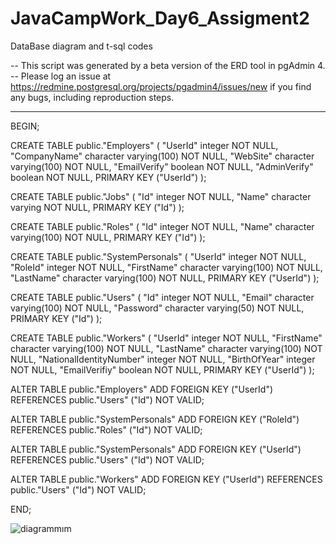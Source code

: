 # JavaCampWork_Day6_Assigment2
DataBase diagram and t-sql codes


-- This script was generated by a beta version of the ERD tool in pgAdmin 4.
-- Please log an issue at https://redmine.postgresql.org/projects/pgadmin4/issues/new if you find any bugs, including reproduction steps.

<hr>

BEGIN;


CREATE TABLE public."Employers"
(
    "UserId" integer NOT NULL,
    "CompanyName" character varying(100) NOT NULL,
    "WebSite" character varying(100) NOT NULL,
    "EmailVerify" boolean NOT NULL,
    "AdminVerify" boolean NOT NULL,
    PRIMARY KEY ("UserId")
);

CREATE TABLE public."Jobs"
(
    "Id" integer NOT NULL,
    "Name" character varying NOT NULL,
    PRIMARY KEY ("Id")
);

CREATE TABLE public."Roles"
(
    "Id" integer NOT NULL,
    "Name" character varying(100) NOT NULL,
    PRIMARY KEY ("Id")
);

CREATE TABLE public."SystemPersonals"
(
    "UserId" integer NOT NULL,
    "RoleId" integer NOT NULL,
    "FirstName" character varying(100) NOT NULL,
    "LastName" character varying(100) NOT NULL,
    PRIMARY KEY ("UserId")
);

CREATE TABLE public."Users"
(
    "Id" integer NOT NULL,
    "Email" character varying(100) NOT NULL,
    "Password" character varying(50) NOT NULL,
    PRIMARY KEY ("Id")
);

CREATE TABLE public."Workers"
(
    "UserId" integer NOT NULL,
    "FirstName" character varying(100) NOT NULL,
    "LastName" character varying(100) NOT NULL,
    "NationalIdentityNumber" integer NOT NULL,
    "BirthOfYear" integer NOT NULL,
    "EmailVerifiy" boolean NOT NULL,
    PRIMARY KEY ("UserId")
);

ALTER TABLE public."Employers"
    ADD FOREIGN KEY ("UserId")
    REFERENCES public."Users" ("Id")
    NOT VALID;


ALTER TABLE public."SystemPersonals"
    ADD FOREIGN KEY ("RoleId")
    REFERENCES public."Roles" ("Id")
    NOT VALID;


ALTER TABLE public."SystemPersonals"
    ADD FOREIGN KEY ("UserId")
    REFERENCES public."Users" ("Id")
    NOT VALID;


ALTER TABLE public."Workers"
    ADD FOREIGN KEY ("UserId")
    REFERENCES public."Users" ("Id")
    NOT VALID;

END;


![diagrammım](https://user-images.githubusercontent.com/71720425/117605549-a3eb0f80-b160-11eb-9012-cb6479fcd338.png)
